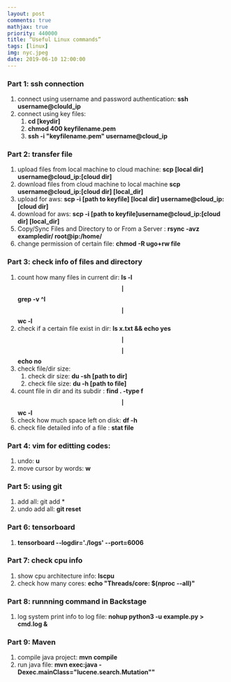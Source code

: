 ```yaml
---
layout: post
comments: true
mathjax: true
priority: 440000
title: “Useful Linux commands”
tags: [linux]
img: nyc.jpeg
date: 2019-06-10 12:00:00
---
```




### Part 1: ssh connection
1. connect using username and password authentication: **ssh username@clould_ip**
2. connect using key files:
   1.  **cd [keydir]**
   2.  **chmod 400 keyfilename.pem**
   3.  **ssh -i "keyfilename.pem" username@cloud_ip**


### Part 2: transfer file
1. upload files from local machine to cloud machine: **scp [local dir] username@cloud_ip:[cloud dir]**
2. download files from cloud machine to local machine **scp username@cloud_ip:[cloud dir] [local_dir]**
3. upload for aws: **scp -i [path to keyfile] [local dir] username@cloud_ip:[cloud dir]**
4. download for aws: **scp -i [path to keyfile]username@cloud_ip:[cloud dir] [local_dir]**
5. Copy/Sync Files and Directory to or From a Server : **rsync -avz exampledir/ root@ip:/home/**
6. change permission of certain file: **chmod -R ugo+rw file** 


### Part 3: check info of files and directory
1. count how many files in current dir: **ls -l $$\mid$$ grep -v ^l $$\mid$$ wc -l**
2. check if a certain file exist in dir: **ls x.txt && echo yes $$\mid$$ $$\mid$$ echo no**
3. check file/dir size: 
   1. check dir size: **du -sh [path to dir]**
   2. check file size: **du -h [path to file]**
4. count file in dir and its subdir : **find . -type f $$\mid$$ wc -l**
5. check how much space left on disk: **df -h**
6. check file detailed info of a file : **stat file**


### Part 4: vim for editting codes:
1.  undo: **u**
2.  move cursor by words: **w**


### Part 5: using git
1. add all: git add *
2. undo add all: **git reset**


### Part 6: tensorboard 
1.  **tensorboard --logdir='./logs' --port=6006**


### Part 7: check cpu info
1. show cpu architecture info: **lscpu**
2. check how many cores: **echo "Threads/core: $(nproc --all)"**


### Part 8: runnning command in Backstage
1. log system print info to log file: **nohup python3 -u example.py > cmd.log &**


### Part 9: Maven
1. compile java project: **mvn compile**
2. run java file: **mvn exec:java -Dexec.mainClass="lucene.search.Mutation""**

